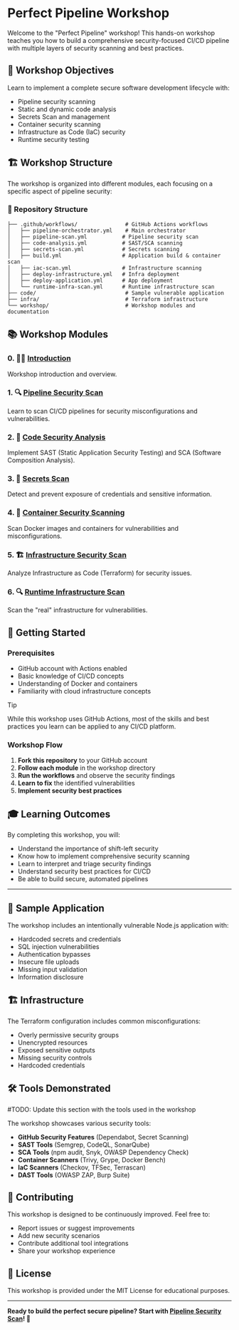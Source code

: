 # Perfect Pipeline Workshop

Welcome to the "Perfect Pipeline" workshop! This hands-on workshop teaches you how to build a comprehensive security-focused CI/CD pipeline with multiple layers of security scanning and best practices.

## 🎯 Workshop Objectives

Learn to implement a complete secure software development lifecycle with:
- Pipeline security scanning
- Static and dynamic code analysis
- Secrets Scan and management
- Container security scanning
- Infrastructure as Code (IaC) security
- Runtime security testing

## 🏗️ Workshop Structure

The workshop is organized into different modules, each focusing on a specific aspect of pipeline security:

### 📁 Repository Structure

```
├── .github/workflows/               # GitHub Actions workflows
│   ├── pipeline-orchestrator.yml    # Main orchestrator
│   ├── pipeline-scan.yml           # Pipeline security scan
│   ├── code-analysis.yml           # SAST/SCA scanning
│   ├── secrets-scan.yml            # Secrets scanning
│   ├── build.yml                   # Application build & container scan
│   ├── iac-scan.yml                # Infrastructure scanning
│   ├── deploy-infrastructure.yml   # Infra deployment
│   ├── deploy-application.yml      # App deployment
│   └── runtime-infra-scan.yml      # Runtime infrastructure scan
├── code/                            # Sample vulnerable application
├── infra/                           # Terraform infrastructure
└── workshop/                        # Workshop modules and documentation
```

## 📚 Workshop Modules

### 0. 🐦‍🔥 [Introduction](workshop/)
Workshop introduction and overview.

### 1. 🔍 [Pipeline Security Scan](workshop/pipeline_scan/)
Learn to scan CI/CD pipelines for security misconfigurations and vulnerabilities.

### 2. 🔬 [Code Security Analysis](workshop/code_scan/)
Implement SAST (Static Application Security Testing) and SCA (Software Composition Analysis).

### 3. 🔐 [Secrets Scan](workshop/secrets_scan/)
Detect and prevent exposure of credentials and sensitive information.

### 4. 🐳 [Container Security Scanning](workshop/container_scan/)
Scan Docker images and containers for vulnerabilities and misconfigurations.

### 5. 🏗️ [Infrastructure Security Scan](workshop/iac_scan/)
Analyze Infrastructure as Code (Terraform) for security issues.

### 6. 🔍 [Runtime Infrastructure Scan](workshop/runtime_infra_scan/)
Scan the "real" infrastructure for vulnerabilities.

## 🚀 Getting Started

### Prerequisites
- GitHub account with Actions enabled
- Basic knowledge of CI/CD concepts
- Understanding of Docker and containers
- Familiarity with cloud infrastructure concepts

> [!TIP]
> While this workshop uses GitHub Actions, most of the skills and best practices you learn can be applied to any CI/CD platform.

### Workshop Flow
1. **Fork this repository** to your GitHub account
2. **Follow each module** in the workshop directory
3. **Run the workflows** and observe the security findings
4. **Learn to fix** the identified vulnerabilities
5. **Implement security best practices**

## 🎓 Learning Outcomes

By completing this workshop, you will:
- Understand the importance of shift-left security
- Know how to implement comprehensive security scanning
- Learn to interpret and triage security findings
- Understand security best practices for CI/CD
- Be able to build secure, automated pipelines

---

## 🔧 Sample Application

The workshop includes an intentionally vulnerable Node.js application with:
- Hardcoded secrets and credentials
- SQL injection vulnerabilities
- Authentication bypasses
- Insecure file uploads
- Missing input validation
- Information disclosure

## 🏗️ Infrastructure

The Terraform configuration includes common misconfigurations:
- Overly permissive security groups
- Unencrypted resources
- Exposed sensitive outputs
- Missing security controls
- Hardcoded credentials


## 🛠️ Tools Demonstrated

#TODO: Update this section with the tools used in the workshop

The workshop showcases various security tools:
- **GitHub Security Features** (Dependabot, Secret Scanning)
- **SAST Tools** (Semgrep, CodeQL, SonarQube)
- **SCA Tools** (npm audit, Snyk, OWASP Dependency Check)
- **Container Scanners** (Trivy, Grype, Docker Bench)
- **IaC Scanners** (Checkov, TFSec, Terrascan)
- **DAST Tools** (OWASP ZAP, Burp Suite)

## 🤝 Contributing

This workshop is designed to be continuously improved. Feel free to:
- Report issues or suggest improvements
- Add new security scenarios
- Contribute additional tool integrations
- Share your workshop experience

## 📄 License

This workshop is provided under the MIT License for educational purposes.

---

**Ready to build the perfect secure pipeline? Start with [Pipeline Security Scan](workshop/pipeline_scan/)! 🚀**
